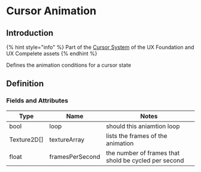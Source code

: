 # Cursor Animation

## Introduction

{% hint style="info" %}
Part of the [Cursor System](../learning/core-concepts/cursor-tools.md) of the UX Foundation and UX Compelete assets
{% endhint %}

Defines the animation conditions for a cursor state

## Definition

### Fields and Attributes

| Type         | Name            | Notes                                                |
| ------------ | --------------- | ---------------------------------------------------- |
| bool         | loop            | should this aniamtion loop                           |
| Texture2D\[] | textureArray    | lists the frames of the animation                    |
| float        | framesPerSecond | the number of frames that shold be cycled per second |

